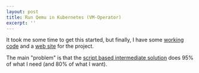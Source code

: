 ```yaml
---
layout: post
title: Run Qemu in Kubernetes (VM-Operator)
excerpt: ''
---
```


It took me some time to get this started, but finally, I have some
[working code](https://github.com/mnlipp/VM-Operator) and a 
[web site](https://mnlipp.github.io/VM-Operator/) for the project.

The main "problem" is that the
[script based intermediate solution](https://github.com/mnlipp/kube-qemu-legacy)
does 95% of what I need (and 80% of what I want).